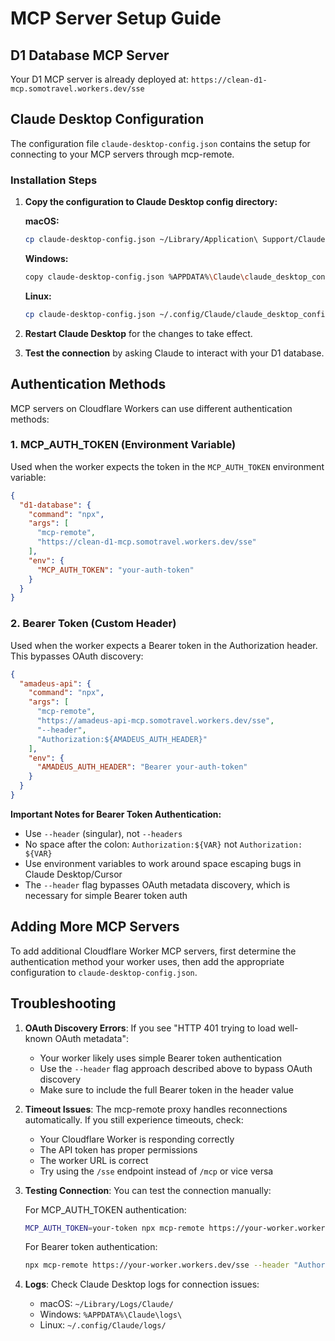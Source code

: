 # MCP Server Setup Guide

## D1 Database MCP Server

Your D1 MCP server is already deployed at: `https://clean-d1-mcp.somotravel.workers.dev/sse`

## Claude Desktop Configuration

The configuration file `claude-desktop-config.json` contains the setup for connecting to your MCP servers through mcp-remote.

### Installation Steps

1. **Copy the configuration to Claude Desktop config directory:**

   **macOS:**
   ```bash
   cp claude-desktop-config.json ~/Library/Application\ Support/Claude/claude_desktop_config.json
   ```

   **Windows:**
   ```bash
   copy claude-desktop-config.json %APPDATA%\Claude\claude_desktop_config.json
   ```

   **Linux:**
   ```bash
   cp claude-desktop-config.json ~/.config/Claude/claude_desktop_config.json
   ```

2. **Restart Claude Desktop** for the changes to take effect.

3. **Test the connection** by asking Claude to interact with your D1 database.

## Authentication Methods

MCP servers on Cloudflare Workers can use different authentication methods:

### 1. MCP_AUTH_TOKEN (Environment Variable)
Used when the worker expects the token in the `MCP_AUTH_TOKEN` environment variable:
```json
{
  "d1-database": {
    "command": "npx",
    "args": [
      "mcp-remote",
      "https://clean-d1-mcp.somotravel.workers.dev/sse"
    ],
    "env": {
      "MCP_AUTH_TOKEN": "your-auth-token"
    }
  }
}
```

### 2. Bearer Token (Custom Header)
Used when the worker expects a Bearer token in the Authorization header. This bypasses OAuth discovery:
```json
{
  "amadeus-api": {
    "command": "npx",
    "args": [
      "mcp-remote",
      "https://amadeus-api-mcp.somotravel.workers.dev/sse",
      "--header",
      "Authorization:${AMADEUS_AUTH_HEADER}"
    ],
    "env": {
      "AMADEUS_AUTH_HEADER": "Bearer your-auth-token"
    }
  }
}
```

**Important Notes for Bearer Token Authentication:**
- Use `--header` (singular), not `--headers`
- No space after the colon: `Authorization:${VAR}` not `Authorization: ${VAR}`
- Use environment variables to work around space escaping bugs in Claude Desktop/Cursor
- The `--header` flag bypasses OAuth metadata discovery, which is necessary for simple Bearer token auth

## Adding More MCP Servers

To add additional Cloudflare Worker MCP servers, first determine the authentication method your worker uses, then add the appropriate configuration to `claude-desktop-config.json`.

## Troubleshooting

1. **OAuth Discovery Errors**: If you see "HTTP 401 trying to load well-known OAuth metadata":
   - Your worker likely uses simple Bearer token authentication
   - Use the `--header` flag approach described above to bypass OAuth discovery
   - Make sure to include the full Bearer token in the header value

2. **Timeout Issues**: The mcp-remote proxy handles reconnections automatically. If you still experience timeouts, check:
   - Your Cloudflare Worker is responding correctly
   - The API token has proper permissions
   - The worker URL is correct
   - Try using the `/sse` endpoint instead of `/mcp` or vice versa

3. **Testing Connection**: You can test the connection manually:
   
   For MCP_AUTH_TOKEN authentication:
   ```bash
   MCP_AUTH_TOKEN=your-token npx mcp-remote https://your-worker.workers.dev/sse
   ```
   
   For Bearer token authentication:
   ```bash
   npx mcp-remote https://your-worker.workers.dev/sse --header "Authorization:Bearer your-token"
   ```

4. **Logs**: Check Claude Desktop logs for connection issues:
   - macOS: `~/Library/Logs/Claude/`
   - Windows: `%APPDATA%\Claude\logs\`
   - Linux: `~/.config/Claude/logs/`
